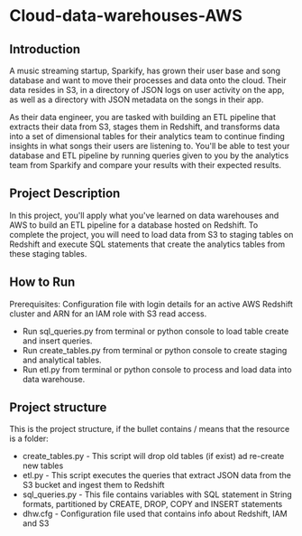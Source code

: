 # Cloud-data-warehouses-AWS


## Introduction
A music streaming startup, Sparkify, has grown their user base and song database and want to move their processes and data onto the cloud. Their data resides in S3, in a directory of JSON logs on user activity on the app, as well as a directory with JSON metadata on the songs in their app.

As their data engineer, you are tasked with building an ETL pipeline that extracts their data from S3, stages them in Redshift, and transforms data into a set of dimensional tables for their analytics team to continue finding insights in what songs their users are listening to. You'll be able to test your database and ETL pipeline by running queries given to you by the analytics team from Sparkify and compare your results with their expected results.

## Project Description
In this project, you'll apply what you've learned on data warehouses and AWS to build an ETL pipeline for a database hosted on Redshift. To complete the project, you will need to load data from S3 to staging tables on Redshift and execute SQL statements that create the analytics tables from these staging tables.

## How to Run
Prerequisites: Configuration file with login details for an active AWS Redshift cluster and ARN for an IAM role with S3 read access.

- Run sql_queries.py from terminal or python console to load table create and insert queries.
- Run create_tables.py from terminal or python console to create staging and analytical tables.
- Run etl.py from terminal or python console to process and load data into data warehouse.

## Project structure
This is the project structure, if the bullet contains /
means that the resource is a folder:

- create_tables.py - This script will drop old tables (if exist) ad re-create new tables
- etl.py - This script executes the queries that extract JSON data from the S3 bucket and ingest them to Redshift
- sql_queries.py - This file contains variables with SQL statement in String formats, partitioned by CREATE, DROP, COPY and INSERT statements
- dhw.cfg - Configuration file used that contains info about Redshift, IAM and S3
